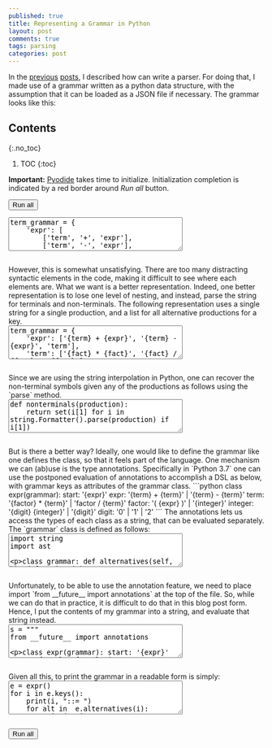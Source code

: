 ```yaml
---
published: true
title: Representing a Grammar in Python
layout: post
comments: true
tags: parsing
categories: post
---
```


In the [previous](/post/2018/09/05/top-down-parsing/) [posts](/post/2018/09/06/peg-parsing/), I described how can write a parser. For doing that, I made use of a grammar written as a python data structure, with the assumption that it can be loaded as a JSON file if necessary. The grammar looks like this:

## Contents
{:.no_toc}

1. TOC
{:toc}

<script src="/resources/pyodide/full/3.9/pyodide.js"></script>
<link rel="stylesheet" type="text/css" media="all" href="/resources/skulpt/css/codemirror.css">
<link rel="stylesheet" type="text/css" media="all" href="/resources/skulpt/css/solarized.css">
<link rel="stylesheet" type="text/css" media="all" href="/resources/skulpt/css/env/editor.css">

<script src="/resources/skulpt/js/codemirrorepl.js" type="text/javascript"></script>
<script src="/resources/skulpt/js/python.js" type="text/javascript"></script>
<script src="/resources/pyodide/js/env/editor.js" type="text/javascript"></script>

**Important:** [Pyodide](https://pyodide.readthedocs.io/en/latest/) takes time to initialize.
Initialization completion is indicated by a red border around *Run all* button.
<form name='python_run_form'>
<button type="button" name="python_run_all">Run all</button>
</form>

<!--
############
term_grammar = {
    'expr': [
        ['term', '+', 'expr'],
        ['term', '-', 'expr'],

        ['term']],
    'term': [
        ['fact', '*', 'term'],
        ['fact', '/', 'term'],
        ['fact']],
    'fact': [
        ['digits'],
        ['(','expr',')']],
    'digits': [
        ['digit','digits'],
        ['digit']],
    'digit': [[str(i)] for i in range(10)],
}

############
-->
<form name='python_run_form'>
<textarea cols="40" rows="4" name='python_edit'>
term_grammar = {
    &#x27;expr&#x27;: [
        [&#x27;term&#x27;, &#x27;+&#x27;, &#x27;expr&#x27;],
        [&#x27;term&#x27;, &#x27;-&#x27;, &#x27;expr&#x27;],

        [&#x27;term&#x27;]],
    &#x27;term&#x27;: [
        [&#x27;fact&#x27;, &#x27;*&#x27;, &#x27;term&#x27;],
        [&#x27;fact&#x27;, &#x27;/&#x27;, &#x27;term&#x27;],
        [&#x27;fact&#x27;]],
    &#x27;fact&#x27;: [
        [&#x27;digits&#x27;],
        [&#x27;(&#x27;,&#x27;expr&#x27;,&#x27;)&#x27;]],
    &#x27;digits&#x27;: [
        [&#x27;digit&#x27;,&#x27;digits&#x27;],
        [&#x27;digit&#x27;]],
    &#x27;digit&#x27;: [[str(i)] for i in range(10)],
}
</textarea><br />
<pre class='Output' name='python_output'></pre>
<div name='python_canvas'></div>
</form>
However, this is somewhat unsatisfying. There are too many distracting syntactic elements in the code, making it difficult to see where each elements are. What we want is a better representation. Indeed, one better representation is to lose one level of nesting, and instead, parse the string for terminals and non-terminals. The following representation uses a single string for a single production, and a list for all alternative productions for a key.

<!--
############
term_grammar = {
    'expr': ['{term} + {expr}', '{term} - {expr}', 'term'],
    'term': ['{fact} * {fact}', '{fact} / {fact}', '{fact}'],
    'fact': ['{digits}','({expr})'],
    'digits': ['{digit}{digits}','{digit}'],
    'digit': [str(i) for i in range(10)],
}

############
-->
<form name='python_run_form'>
<textarea cols="40" rows="4" name='python_edit'>
term_grammar = {
    &#x27;expr&#x27;: [&#x27;{term} + {expr}&#x27;, &#x27;{term} - {expr}&#x27;, &#x27;term&#x27;],
    &#x27;term&#x27;: [&#x27;{fact} * {fact}&#x27;, &#x27;{fact} / {fact}&#x27;, &#x27;{fact}&#x27;],
    &#x27;fact&#x27;: [&#x27;{digits}&#x27;,&#x27;({expr})&#x27;],
    &#x27;digits&#x27;: [&#x27;{digit}{digits}&#x27;,&#x27;{digit}&#x27;],
    &#x27;digit&#x27;: [str(i) for i in range(10)],
}
</textarea><br />
<pre class='Output' name='python_output'></pre>
<div name='python_canvas'></div>
</form>
Since we are using the string interpolation in Python, one can recover the non-terminal symbols given any of the productions as follows using the `parse` method.

<!--
############
def nonterminals(production):
    return set(i[1] for i in string.Formatter().parse(production) if i[1])

############
-->
<form name='python_run_form'>
<textarea cols="40" rows="4" name='python_edit'>
def nonterminals(production):
    return set(i[1] for i in string.Formatter().parse(production) if i[1])
</textarea><br />
<pre class='Output' name='python_output'></pre>
<div name='python_canvas'></div>
</form>
But is there a better way? Ideally, one would like to define the grammar like one defines the class, so that it feels part of the language.
One mechanism we can (ab)use is the type annotations. Specifically in `Python 3.7` one can use the postponed evaluation of annotations to accomplish a DSL as below, with grammar keys as attributes of the grammar class.
```python
class expr(grammar):
    start: '{expr}'
    expr: '{term} + {term}' | '{term} - {term}'
    term: '{factor} * {term}' | 'factor / {term}'
    factor: '( {expr} )' | '{integer}'
    integer: '{digit} {integer}' | '{digit}'
    digit: '0' | '1' | '2'
```
The annotations lets us access the types of each class as a string, that can be evaluated separately. The `grammar` class is defined as follows:

<!--
############
import string
import ast

class grammar:
    def alternatives(self, k):
        def strings(v):
            return [v.right.s] + strings(v.left) if isinstance(v, ast.BinOp) else [v.s]
        return strings(ast.parse(self.production(k), mode='eval').body)

    def nonterminals(self, expansion):
        return set(i[1] for i in string.Formatter().parse(expansion) if i[1])

    def production(self, k):
        return self.__annotations__[k]

    def keys(self):
        return self.__annotations__.keys()

############
-->
<form name='python_run_form'>
<textarea cols="40" rows="4" name='python_edit'>
import string
import ast

class grammar:
    def alternatives(self, k):
        def strings(v):
            return [v.right.s] + strings(v.left) if isinstance(v, ast.BinOp) else [v.s]
        return strings(ast.parse(self.production(k), mode=&#x27;eval&#x27;).body)

    def nonterminals(self, expansion):
        return set(i[1] for i in string.Formatter().parse(expansion) if i[1])

    def production(self, k):
        return self.__annotations__[k]

    def keys(self):
        return self.__annotations__.keys()
</textarea><br />
<pre class='Output' name='python_output'></pre>
<div name='python_canvas'></div>
</form>
Unfortunately, to be able to use the annotation feature,
we need to place import `from __future__ import annotations` at the top of the
file. So, while we can do that in practice, it is difficult to do that in this
blog post form. Hence, I put the contents of my grammar into a string, and
evaluate that string instead.

<!--
############
s = """
from __future__ import annotations

class expr(grammar):
    start: '{expr}'
    expr: '{term} + {term}' | '{term} - {term}'
    term: '{factor} * {term}' | 'factor / {term}'
    factor: '( {expr} )' | '{integer}'
    integer: '{digit} {integer}' | '{digit}'
    digit: '0' | '1' | '2'
"""
exec(s)

############
-->
<form name='python_run_form'>
<textarea cols="40" rows="4" name='python_edit'>
s = &quot;&quot;&quot;
from __future__ import annotations

class expr(grammar):
    start: &#x27;{expr}&#x27;
    expr: &#x27;{term} + {term}&#x27; | &#x27;{term} - {term}&#x27;
    term: &#x27;{factor} * {term}&#x27; | &#x27;factor / {term}&#x27;
    factor: &#x27;( {expr} )&#x27; | &#x27;{integer}&#x27;
    integer: &#x27;{digit} {integer}&#x27; | &#x27;{digit}&#x27;
    digit: &#x27;0&#x27; | &#x27;1&#x27; | &#x27;2&#x27;
&quot;&quot;&quot;
exec(s)
</textarea><br />
<pre class='Output' name='python_output'></pre>
<div name='python_canvas'></div>
</form>
Given all this, to print the grammar in a readable form is simply:

<!--
############
e = expr()
for i in e.keys():
    print(i, "::= ")
    for alt in  e.alternatives(i):
        print("\t| %s\t\t # %s" % (alt.strip(), e.nonterminals(alt)))


############
-->
<form name='python_run_form'>
<textarea cols="40" rows="4" name='python_edit'>
e = expr()
for i in e.keys():
    print(i, &quot;::= &quot;)
    for alt in  e.alternatives(i):
        print(&quot;\t| %s\t\t # %s&quot; % (alt.strip(), e.nonterminals(alt)))
</textarea><br />
<pre class='Output' name='python_output'></pre>
<div name='python_canvas'></div>
</form>

<form name='python_run_form'>
<button type="button" name="python_run_all">Run all</button>
</form>
